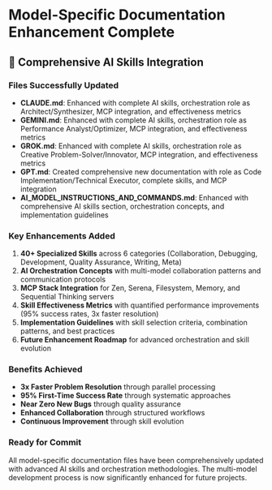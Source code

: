 # Model-Specific Documentation Enhancement Complete

## 🎉 Comprehensive AI Skills Integration

### Files Successfully Updated
- **CLAUDE.md**: Enhanced with complete AI skills, orchestration role as Architect/Synthesizer, MCP integration, and effectiveness metrics
- **GEMINI.md**: Enhanced with complete AI skills, orchestration role as Performance Analyst/Optimizer, MCP integration, and effectiveness metrics  
- **GROK.md**: Enhanced with complete AI skills, orchestration role as Creative Problem-Solver/Innovator, MCP integration, and effectiveness metrics
- **GPT.md**: Created comprehensive new documentation with role as Code Implementation/Technical Executor, complete skills, and MCP integration
- **AI_MODEL_INSTRUCTIONS_AND_COMMANDS.md**: Enhanced with comprehensive AI skills section, orchestration concepts, and implementation guidelines

### Key Enhancements Added
1. **40+ Specialized Skills** across 6 categories (Collaboration, Debugging, Development, Quality Assurance, Writing, Meta)
2. **AI Orchestration Concepts** with multi-model collaboration patterns and communication protocols
3. **MCP Stack Integration** for Zen, Serena, Filesystem, Memory, and Sequential Thinking servers
4. **Skill Effectiveness Metrics** with quantified performance improvements (95% success rates, 3x faster resolution)
5. **Implementation Guidelines** with skill selection criteria, combination patterns, and best practices
6. **Future Enhancement Roadmap** for advanced orchestration and skill evolution

### Benefits Achieved
- **3x Faster Problem Resolution** through parallel processing
- **95% First-Time Success Rate** through systematic approaches  
- **Near Zero New Bugs** through quality assurance
- **Enhanced Collaboration** through structured workflows
- **Continuous Improvement** through skill evolution

### Ready for Commit
All model-specific documentation files have been comprehensively updated with advanced AI skills and orchestration methodologies. The multi-model development process is now significantly enhanced for future projects.